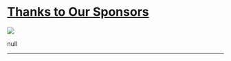 # [Thanks to Our Sponsors](http://artsmia.github.io/griot/#/stories/398)

![](http://cdn.dx.artsmia.org/thumbs/tn_lockup.jpg)

null

---
